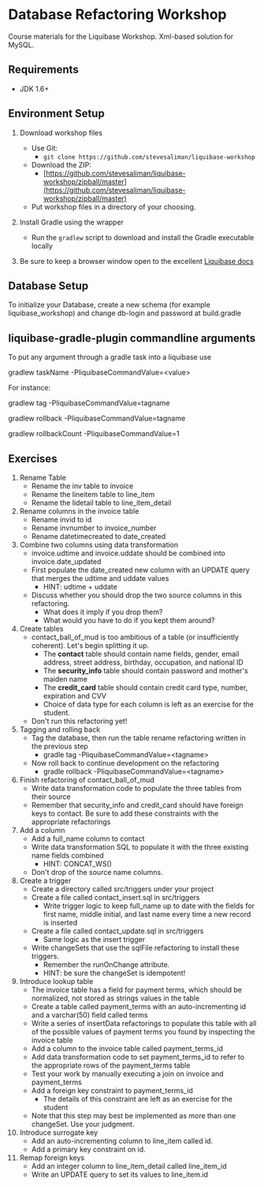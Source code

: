 # Database Refactoring Workshop

Course materials for the Liquibase Workshop.
Xml-based solution for MySQL.

## Requirements

* JDK 1.6+

## Environment Setup

1. Download workshop files
    * Use Git:
        * `git clone https://github.com/stevesaliman/liquibase-workshop`
	* Download the ZIP:
	    * [https://github.com/stevesaliman/liquibase-workshop/zipball/master](https://github.com/stevesaliman/liquibase-workshop/zipball/master)
	* Put workshop files in a directory of your choosing.

1. Install Gradle using the wrapper
    * Run the `gradlew` script to download and install the Gradle executable locally

1. Be sure to keep a browser window open to the excellent [Liquibase docs](http://www.liquibase.org/documentation/index.html)


## Database Setup

To initialize your Database, create a new schema (for example liquibase_workshop) 
and change db-login and password at build.gradle

## liquibase-gradle-plugin commandline arguments

To put any argument through a gradle task into a liquibase use 
<p/>gradlew taskName -PliquibaseCommandValue=&lt;value&gt;
<p/>For instance:
<p/>  gradlew tag -PliquibaseCommandValue=tagname
<p/>  gradlew rollback -PliquibaseCommandValue=tagname
<p/>  gradlew rollbackCount -PliquibaseCommandValue=1

## Exercises

1. Rename Table
	* Rename the inv table to invoice
	* Rename the lineitem table to line\_item
	* Rename the lidetail table to line\_item\_detail
1. Rename columns in the invoice table
	* Rename invid to id
	* Rename invnumber to invoice\_number
	* Rename datetimecreated to date\_created
1. Combine two columns using data transformation
	* invoice.udtime and invoice.uddate should be combined into invoice.date\_updated
	* First populate the date\_created new column with an UPDATE query that merges the udtime and uddate values
		* HINT: udtime + uddate
	* Discuss whether you should drop the two source columns in this refactoring.
		* What does it imply if you drop them?
		* What would you have to do if you kept them around?
1. Create tables
	* contact\_ball\_of\_mud is too ambitious of a table (or insufficiently coherent). Let's begin splitting it up.
		* The **contact** table should contain name fields, gender, email address, street address, birthday, occupation, and national ID
		* The **security\_info** table should contain password and mother's maiden name
		* The **credit\_card** table should contain credit card type, number, expiration and CVV
		* Choice of data type for each column is left as an exercise for the student.
	* Don't run this refactoring yet!
1. Tagging and rolling back
	* Tag the database, then run the table rename refactoring written in the previous step
		* gradle tag -PliquibaseCommandValue=&lt;tagname&gt;
	* Now roll back to continue development on the refactoring
		* gradle rollback -PliquibaseCommandValue=&lt;tagname&gt;
1. Finish refactoring of contact\_ball\_of\_mud
	* Write data transformation code to populate the three tables from their source
	* Remember that security\_info and credit\_card should have foreign keys to contact. Be sure to add these constraints with the appropriate refactorings
1. Add a column
	* Add a full\_name column to contact
	* Write data transformation SQL to populate it with the three existing name fields combined
		* HINT: CONCAT_WS()
	* Don't drop of the source name columns.
1. Create a trigger
	* Create a directory called src/triggers under your project
	* Create a file called contact\_insert.sql in src/triggers
		* Write trigger logic to keep full\_name up to date with the fields for first name, middle initial, and last name every time a new record is inserted
	* Create a file called contact\_update.sql in src/triggers
		* Same logic as the insert trigger
	* Write changeSets that use the sqlFile refactoring to install these triggers.
		* Remember the runOnChange attribute.
		* HINT: be sure the changeSet is idempotent!
1. Introduce lookup table
	* The invoice table has a field for payment terms, which should be normalized, not stored as strings values in the table
	* Create a table called payment\_terms with an auto\-incrementing id and a varchar(50) field called terms
	* Write a series of insertData refactorings to populate this table with all of the possible values of payment terms you found by inspecting the invoice table
	* Add a column to the invoice table called payment\_terms\_id
	* Add data transformation code to set payment\_terms\_id to refer to the appropriate rows of the payment\_terms table
	* Test your work by manually executing a join on invoice and payment\_terms
	* Add a foreign key constraint to payment\_terms\_id
		* The details of this constraint are left as an exercise for the student
	* Note that this step may best be implemented as more than one changeSet. Use your judgment.
1. Introduce surrogate key
	* Add an auto\-incrementing column to line\_item called id.
	* Add a primary key constraint on id.
1. Remap foreign keys
	* Add an integer column to line\_item\_detail called line\_item\_id
	* Write an UPDATE query to set its values to line\_item.id

